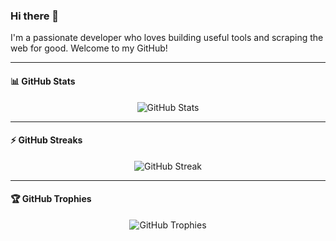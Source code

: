 ### Hi there 👋

I'm a passionate developer who loves building useful tools and scraping the web for good. Welcome to my GitHub!

---

#### 📊 GitHub Stats

<p align="center">
  <img src="https://github-readme-stats.vercel.app/api?username=Devthegreat07&show_icons=true&theme=tokyonight" alt="GitHub Stats" />
</p>

---

#### ⚡ GitHub Streaks

<p align="center">
  <img src="https://streak-stats.demolab.com/?user=Devthegreat07&theme=tokyonight" alt="GitHub Streak" />
</p>

---

#### 🏆 GitHub Trophies

<p align="center">
  <img src="https://github-profile-trophy.vercel.app/?username=Devthegreat07&theme=tokyonight&no-frame=true&row=1&column=6" alt="GitHub Trophies" />
</p>
